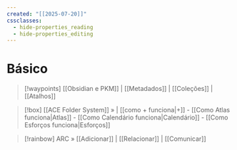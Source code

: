 ```yaml
---
created: "[[2025-07-20]]"
cssclasses:
  - hide-properties_reading
  - hide-properties_editing
---
```

# Básico 


> [!waypoints]  [[Obsidian e PKM]]  | [[Metadados]]  | [[Coleções]] | [[Atalhos]]   

> [!box] [[ACE Folder System]] »  |  [[como + funciona|+]] - [[Como Atlas funciona|Atlas]] - [[Como Calendário funciona|Calendário]] - [[Como Esforços funciona|Esforços]] 


> [!rainbow] ARC » [[Adicionar]] | [[Relacionar]] | [[Comunicar]] 

